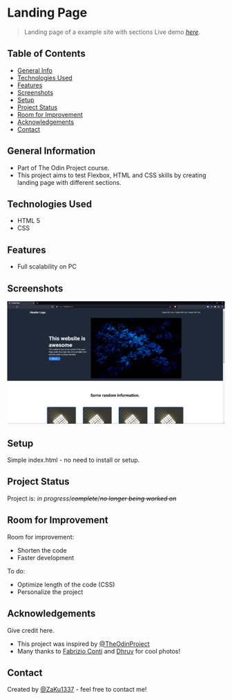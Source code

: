 # Landing Page
> Landing page of a example site with sections
> Live demo [_here_](https://zaku1337.github.io/odin-landing-page/).


## Table of Contents
* [General Info](#general-information)
* [Technologies Used](#technologies-used)
* [Features](#features)
* [Screenshots](#screenshots)
* [Setup](#setup)
* [Project Status](#project-status)
* [Room for Improvement](#room-for-improvement)
* [Acknowledgements](#acknowledgements)
* [Contact](#contact)


## General Information
- Part of The Odin Project course. 
- This project aims to test Flexbox, HTML and CSS skills by creating landing page with different sections. 


## Technologies Used
- HTML 5
- CSS


## Features
- Full scalability on PC

## Screenshots
![Example screenshot](./img/Readme/Readme.png)


## Setup
Simple index.html - no need to install or setup.


## Project Status
Project is: _in progress_/<s>_complete_</s>/<s>_no longer being worked on_</s>


## Room for Improvement

Room for improvement:
- Shorten the code
- Faster development

To do:
- Optimize length of the code (CSS)
- Personalize the project


## Acknowledgements
Give credit here.
- This project was inspired by [@TheOdinProject](https://github.com/TheOdinProject)
- Many thanks to [Fabrizio Conti](https://unsplash.com/@conti_photos) and [Dhruv](https://unsplash.com/@dhruvywuvy) for cool photos!


## Contact
Created by [@ZaKu1337](https://github.com/ZaKu1337) - feel free to contact me!
